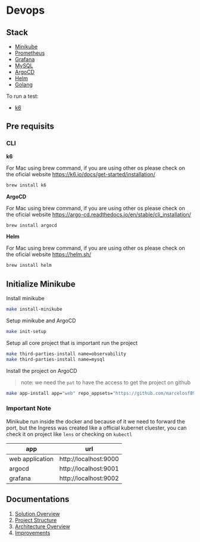 # Devops 

## Stack

- [Minikube](https://minikube.sigs.k8s.io/docs/)
- [Prometheus](https://prometheus.io/)
- [Grafana](https://grafana.com/)
- [MySQL](https://www.mysql.com/)
- [ArgoCD](https://argo-cd.readthedocs.io/en/stable/)
- [Helm](https://helm.sh/)
- [Golang](https://go.dev/)

To run a test:

- [k6](https://k6.io/)


## Pre requisits

### CLI

**k6**

For Mac using brew command, if you are using other os please check on the oficial website https://k6.io/docs/get-started/installation/

```sh
brew install k6
```

**ArgoCD**

For Mac using brew command, if you are using other os please check on the oficial website https://argo-cd.readthedocs.io/en/stable/cli_installation/

```sh
brew install argocd
```

**Helm**

For Mac using brew command, if you are using other os please check on the oficial website https://helm.sh/

```sh
brew install helm
```


## Initialize Minikube

Install minikube

```sh
make install-minikube
```

Setup minikube and ArgoCD

```sh
make init-setup
```

Setup all core project that is important run the project

```sh
make third-parties-install name=observability
make third-parties-install name=mysql
```

Install the project on ArgoCD

> note: we need the `pat` to have the access to get the project on github


```sh
make app-install app="web" repo_appsets="https://github.com/marcelosf89/gitops-local.git" pat_token="" port=9000
```


### Important Note 

Minikube run inside the docker and because of it we need to forward the port, but the Ingress was created like a official kubernet cluester, you can check it on project like `lens` or checking on `kubectl`

| app             | url                   |
| --------------- | --------------------- |
| web application | http://localhost:9000 |
| argocd          | http://localhost:9001 |
| grafana         | http://localhost:9002 |


## Documentations

1. [Solution Overview](./docs/solution.md)
2. [Project Structure](./docs/project-structure.md)
3. [Architecture Overview](./docs/architecture.md)
4. [Improvements](./docs/improvements.md.md)